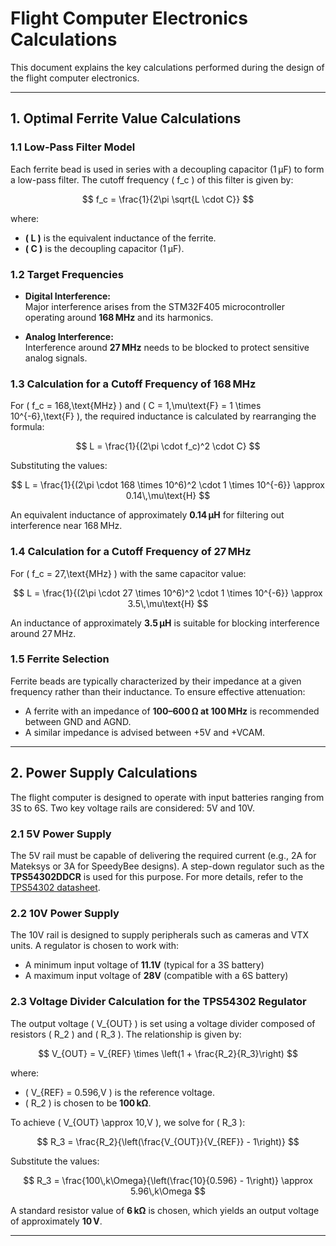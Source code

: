 # Flight Computer Electronics Calculations

This document explains the key calculations performed during the design of the flight computer electronics.

---

## 1. Optimal Ferrite Value Calculations

### 1.1 Low-Pass Filter Model

Each ferrite bead is used in series with a decoupling capacitor (1 µF) to form a low-pass filter. The cutoff frequency \( f_c \) of this filter is given by:

$$
f_c = \frac{1}{2\pi \sqrt{L \cdot C}}
$$

where:
- **\( L \)** is the equivalent inductance of the ferrite.
- **\( C \)** is the decoupling capacitor (1 µF).

### 1.2 Target Frequencies

- **Digital Interference:**  
  Major interference arises from the STM32F405 microcontroller operating around **168 MHz** and its harmonics.

- **Analog Interference:**  
  Interference around **27 MHz** needs to be blocked to protect sensitive analog signals.

### 1.3 Calculation for a Cutoff Frequency of 168 MHz

For \( f_c = 168\,\text{MHz} \) and \( C = 1\,\mu\text{F} = 1 \times 10^{-6}\,\text{F} \), the required inductance is calculated by rearranging the formula:

$$
L = \frac{1}{(2\pi \cdot f_c)^2 \cdot C}
$$

Substituting the values:

$$
L = \frac{1}{(2\pi \cdot 168 \times 10^6)^2 \cdot 1 \times 10^{-6}} \approx 0.14\,\mu\text{H}
$$

An equivalent inductance of approximately **0.14 µH** for filtering out interference near 168 MHz.

### 1.4 Calculation for a Cutoff Frequency of 27 MHz

For \( f_c = 27\,\text{MHz} \) with the same capacitor value:

$$
L = \frac{1}{(2\pi \cdot 27 \times 10^6)^2 \cdot 1 \times 10^{-6}} \approx 3.5\,\mu\text{H}
$$

An inductance of approximately **3.5 µH** is suitable for blocking interference around 27 MHz.

### 1.5 Ferrite Selection

Ferrite beads are typically characterized by their impedance at a given frequency rather than their inductance. To ensure effective attenuation:
- A ferrite with an impedance of **100–600 Ω at 100 MHz** is recommended between GND and AGND.
- A similar impedance is advised between +5V and +VCAM.

---

## 2. Power Supply Calculations

The flight computer is designed to operate with input batteries ranging from 3S to 6S. Two key voltage rails are considered: 5V and 10V.

### 2.1 5V Power Supply

The 5V rail must be capable of delivering the required current (e.g., 2A for Mateksys or 3A for SpeedyBee designs). A step-down regulator such as the **TPS54302DDCR** is used for this purpose. For more details, refer to the [TPS54302 datasheet](https://www.ti.com/lit/ds/symlink/tps54302.pdf).

### 2.2 10V Power Supply

The 10V rail is designed to supply peripherals such as cameras and VTX units. A regulator is chosen to work with:
- A minimum input voltage of **11.1V** (typical for a 3S battery)
- A maximum input voltage of **28V** (compatible with a 6S battery)

### 2.3 Voltage Divider Calculation for the TPS54302 Regulator

The output voltage \( V_{OUT} \) is set using a voltage divider composed of resistors \( R_2 \) and \( R_3 \). The relationship is given by:

$$
V_{OUT} = V_{REF} \times \left(1 + \frac{R_2}{R_3}\right)
$$

where:
- \( V_{REF} = 0.596\,V \) is the reference voltage.
- \( R_2 \) is chosen to be **100 kΩ**.

To achieve \( V_{OUT} \approx 10\,V \), we solve for \( R_3 \):

$$
R_3 = \frac{R_2}{\left(\frac{V_{OUT}}{V_{REF}} - 1\right)}
$$

Substitute the values:

$$
R_3 = \frac{100\,k\Omega}{\left(\frac{10}{0.596} - 1\right)} \approx 5.96\,k\Omega
$$

A standard resistor value of **6 kΩ** is chosen, which yields an output voltage of approximately **10 V**.

---
